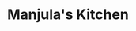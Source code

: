 ---
image: /assets/Manjula.jpeg
title: Manjula's Kitchen
summary: We offer amazing South Indian vegetarian dishes. We do catering for all occasions.
email: ManjulaKitchenEdison@gmail.com
phone: 201-205-9939
address: Westgate, Edison, NJ 08820

rank: 1
---